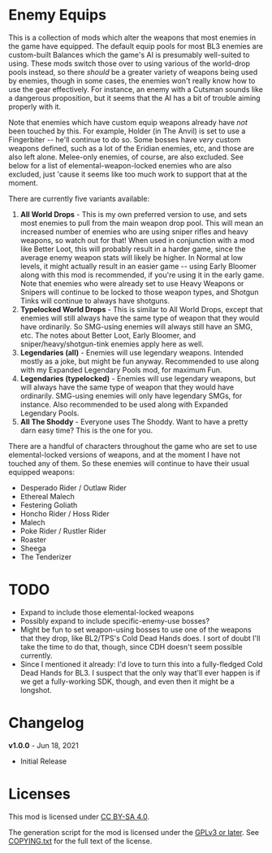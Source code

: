 Enemy Equips
============

This is a collection of mods which alter the weapons that most enemies
in the game have equipped.  The default equip pools for most BL3 enemies
are custom-built Balances which the game's AI is presumably well-suited
to using.  These mods switch those over to using various of the world-drop
pools instead, so there *should* be a greater variety of weapons being
used by enemies, though in some cases, the enemies won't really know how
to use the gear effectively.  For instance, an enemy with a Cutsman
sounds like a dangerous proposition, but it seems that the AI has a bit
of trouble aiming properly with it.

Note that enemies which have custom equip weapons already have *not*
been touched by this.  For example, Holder (in The Anvil) is set to use
a Fingerbiter -- he'll continue to do so.  Some bosses have *very*
custom weapons defined, such as a lot of the Eridian enemies, etc, and
those are also left alone.  Melee-only enemies, of course, are also
excluded.  See below for a list of elemental-weapon-locked enemies
who are also excluded, just 'cause it seems like too much work to
support that at the moment.

There are currently five variants available:

1. **All World Drops** - This is my own preferred version to use, and
   sets most enemies to pull from the main weapon drop pool.  This will
   mean an increased number of enemies who are using sniper rifles and
   heavy weapons, so watch out for that!  When used in conjunction with
   a mod like Better Loot, this will probably result in a harder game,
   since the average enemy weapon stats will likely be higher.  In
   Normal at low levels, it might actually result in an easier game --
   using Early Bloomer along with this mod is recommended, if you're
   using it in the early game.  Note that enemies who were already set
   to use Heavy Weapons or Snipers will continue to be locked to those
   weapon types, and Shotgun Tinks will continue to always have shotguns.
2. **Typelocked World Drops** - This is similar to All World Drops,
   except that enemies will still always have the same type of weapon that
   they would have ordinarily.  So SMG-using enemies will always still
   have an SMG, etc.  The notes about Better Loot, Early Bloomer, and
   sniper/heavy/shotgun-tink enemies apply here as well.
3. **Legendaries (all)** - Enemies will use legendary weapons.  Intended
   mostly as a joke, but might be fun anyway.  Recommended to use along
   with my Expanded Legendary Pools mod, for maximum Fun.
4. **Legendaries (typelocked)** - Enemies will use legendary weapons, but
   will always have the same type of weapon that they would have ordinarily.
   SMG-using enemies will only have legendary SMGs, for instance.  Also
   recommended to be used along with Expanded Legendary Pools.
5. **All The Shoddy** - Everyone uses The Shoddy.  Want to have a pretty
   darn easy time?  This is the one for you.

There are a handful of characters throughout the game who are set to
use elemental-locked versions of weapons, and at the moment I have not
touched any of them.  So these enemies will continue to have their usual
equipped weapons:
* Desperado Rider / Outlaw Rider
* Ethereal Malech
* Festering Goliath
* Honcho Rider / Hoss Rider
* Malech
* Poke Rider / Rustler Rider
* Roaster
* Sheega
* The Tenderizer

TODO
====

* Expand to include those elemental-locked weapons
* Possibly expand to include specific-enemy-use bosses?
* Might be fun to set weapon-using bosses to use one of the weapons that
  they drop, like BL2/TPS's Cold Dead Hands does.  I sort of doubt I'll take
  the time to do that, though, since CDH doesn't seem possible currently.
* Since I mentioned it already: I'd love to turn this into a fully-fledged
  Cold Dead Hands for BL3.  I suspect that the only way that'll ever happen
  is if we get a fully-working SDK, though, and even then it might be a
  longshot.

Changelog
=========

**v1.0.0** - Jun 18, 2021
 * Initial Release
 
Licenses
========

This mod is licensed under [CC BY-SA 4.0](https://creativecommons.org/licenses/by-sa/4.0/).

The generation script for the mod is licensed under the
[GPLv3 or later](https://www.gnu.org/licenses/quick-guide-gplv3.html).
See [COPYING.txt](../../COPYING.txt) for the full text of the license.

